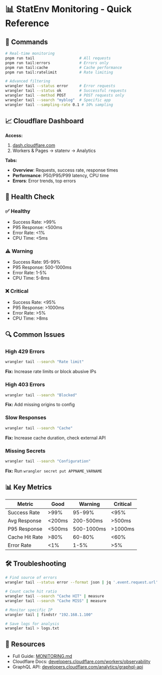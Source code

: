 # 📊 StatEnv Monitoring - Quick Reference

## 🚀 Commands

```bash
# Real-time monitoring
pnpm run tail                    # All requests
pnpm run tail:errors             # Errors only
pnpm run tail:cache              # Cache performance
pnpm run tail:ratelimit          # Rate limiting

# Advanced filtering
wrangler tail --status error     # Error requests
wrangler tail --status ok        # Successful requests
wrangler tail --method POST      # POST requests only
wrangler tail --search "myblog"  # Specific app
wrangler tail --sampling-rate 0.1 # 10% sampling
```

## 📈 Cloudflare Dashboard

**Access:**
1. [dash.cloudflare.com](https://dash.cloudflare.com)
2. Workers & Pages → statenv → Analytics

**Tabs:**
- **Overview**: Requests, success rate, response times
- **Performance**: P50/P95/P99 latency, CPU time
- **Errors**: Error trends, top errors

## 🎯 Health Check

### ✅ Healthy
- Success Rate: >99%
- P95 Response: <500ms
- Error Rate: <1%
- CPU Time: <5ms

### ⚠️ Warning
- Success Rate: 95-99%
- P95 Response: 500-1000ms
- Error Rate: 1-5%
- CPU Time: 5-8ms

### ❌ Critical
- Success Rate: <95%
- P95 Response: >1000ms
- Error Rate: >5%
- CPU Time: >8ms

## 🔍 Common Issues

### High 429 Errors
```bash
wrangler tail --search "Rate limit"
```
**Fix:** Increase rate limits or block abusive IPs

### High 403 Errors
```bash
wrangler tail --search "Blocked"
```
**Fix:** Add missing origins to config

### Slow Responses
```bash
wrangler tail --search "Cache"
```
**Fix:** Increase cache duration, check external API

### Missing Secrets
```bash
wrangler tail --search "Configuration"
```
**Fix:** Run `wrangler secret put APPNAME_VARNAME`

## 📊 Key Metrics

| Metric | Good | Warning | Critical |
|--------|------|---------|----------|
| Success Rate | >99% | 95-99% | <95% |
| Avg Response | <200ms | 200-500ms | >500ms |
| P95 Response | <500ms | 500-1000ms | >1000ms |
| Cache Hit Rate | >80% | 60-80% | <60% |
| Error Rate | <1% | 1-5% | >5% |

## 🛠️ Troubleshooting

```bash
# Find source of errors
wrangler tail --status error --format json | jq '.event.request.url'

# Count cache hit ratio
wrangler tail --search "Cache HIT" | measure
wrangler tail --search "Cache MISS" | measure

# Monitor specific IP
wrangler tail | findstr "192.168.1.100"

# Save logs for analysis
wrangler tail > logs.txt
```

## 🔗 Resources

- Full Guide: [MONITORING.md](MONITORING.md)
- Cloudflare Docs: [developers.cloudflare.com/workers/observability](https://developers.cloudflare.com/workers/observability/)
- GraphQL API: [developers.cloudflare.com/analytics/graphql-api](https://developers.cloudflare.com/analytics/graphql-api/)
